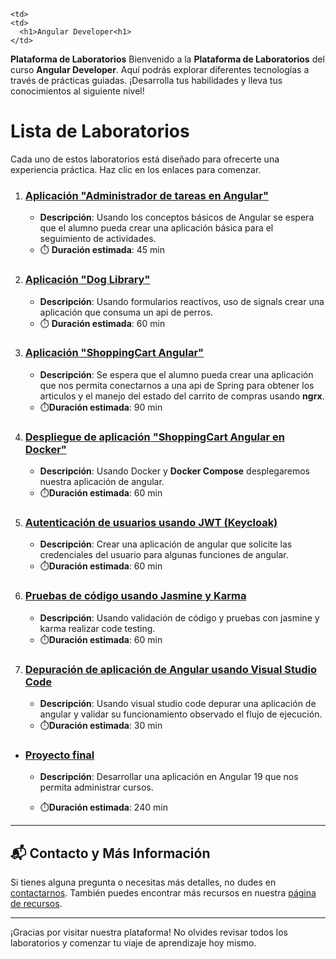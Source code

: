 
    <td>
    <td>
      <h1>Angular Developer<h1>
    </td>
  </tr>
  </tbody>
<table>
</div>

**Plataforma de Laboratorios**
Bienvenido a la **Plataforma de Laboratorios** del curso **Angular Developer**. Aquí podrás explorar diferentes tecnologías a través de prácticas guiadas. ¡Desarrolla tus habilidades y lleva tus conocimientos al siguiente nivel!

# Lista de Laboratorios
Cada uno de estos laboratorios está diseñado para ofrecerte una experiencia práctica. Haz clic en los enlaces para comenzar.

01. ### [Aplicación "Administrador de tareas en Angular"](./Capitulo1/README.md)
    - **Descripción**: Usando los conceptos básicos de Angular se espera que el alumno pueda crear una aplicación básica para el seguimiento de actividades. 
    - ⏱️ **Duración estimada**: 45 min

02. ### [Aplicación "Dog Library"](./Capitulo2/README.md)
    - **Descripción**: Usando formularios reactivos, uso de signals crear una aplicación que consuma un api de perros. 
    - ⏱️ **Duración estimada**: 60 min

03. ### [Aplicación "ShoppingCart Angular"](./Capitulo3/README.md)
    - **Descripción**: Se espera que el alumno pueda crear una aplicación que nos permita conectarnos a una api de Spring para obtener los articulos y el manejo del estado del carrito de compras usando **ngrx**. 
    - ⏱️**Duración estimada**: 90 min

04. ### [Despliegue de aplicación "ShoppingCart Angular en Docker"](./Capitulo4/README.md)
    - **Descripción**: Usando Docker y **Docker Compose** desplegaremos nuestra aplicación de angular.
    - ⏱️**Duración estimada**: 60 min
05. ### [Autenticación de usuarios  usando JWT (Keycloak)](./Capitulo5/README.md)
    - **Descripción**: Crear una aplicación de angular que solicite las credenciales del usuario para algunas funciones de angular.
    - ⏱️**Duración estimada**: 60 min


06. ### [Pruebas de código usando Jasmine y Karma](./Capitulo6/README.md)
    - **Descripción**: Usando validación de código y pruebas con jasmine y karma realizar code testing. 
    - ⏱️**Duración estimada**: 60 min

07. ### [Depuración de aplicación de Angular usando Visual Studio Code](./Capitulo7/README.md)
    - **Descripción**: Usando visual studio code depurar una aplicación de angular y validar su funcionamiento observado el flujo de ejecución. 
    - ⏱️**Duración estimada**: 30 min

- ### [Proyecto final](./Capitulo8/README.md)
    - **Descripción**: Desarrollar una aplicación en Angular 19 que nos permita administrar cursos. 

    - ⏱️**Duración estimada**: 240 min

---
## 📬 **Contacto y Más Información**

Si tienes alguna pregunta o necesitas más detalles, no dudes en [contactarnos](mailto:soporte@netec.com). También puedes encontrar más recursos en nuestra [página de recursos](https://netec.com).

---

¡Gracias por visitar nuestra plataforma! No olvides revisar todos los laboratorios y comenzar tu viaje de aprendizaje hoy mismo.
